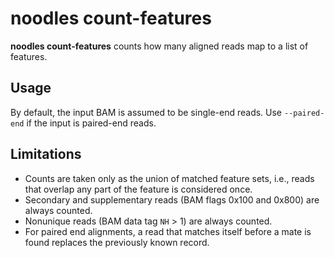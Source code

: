 # noodles count-features

**noodles count-features** counts how many aligned reads map to a list of features.

## Usage

By default, the input BAM is assumed to be single-end reads. Use `--paired-end`
if the input is paired-end reads.

## Limitations

  * Counts are taken only as the union of matched feature sets, i.e., reads that
    overlap any part of the feature is considered once.
  * Secondary and supplementary reads (BAM flags 0x100 and 0x800) are always
    counted.
  * Nonunique reads (BAM data tag `NH` > 1) are always counted.
  * For paired end alignments, a read that matches itself before a mate is
    found replaces the previously known record.
